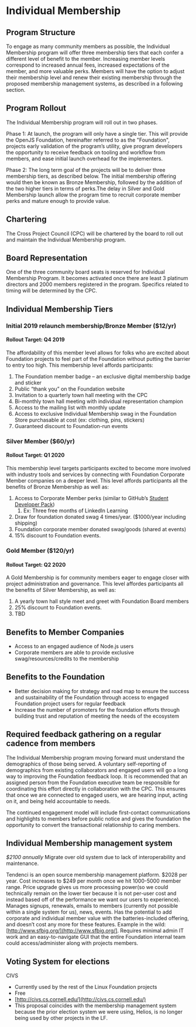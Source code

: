 # Individual Membership

## Program Structure

To engage as many community members as possible, the Individual Membership program will offer three membership tiers that each confer a different level of benefit to the member. Increasing member levels correspond to increased annual fees, increased expectations of the member, and more valuable perks. Members will have the option to adjust their membership level and renew their existing membership through the proposed membership management systems, as described in a following section.

## Program Rollout

The Individual Membership program will roll out in two phases. 

Phase 1: At launch, the program will only have a single tier. This will provide the OpenJS Foundation, hereinafter referred to as the "Foundation", projects early validation of the program’s utility, give program developers the opportunity to receive feedback on tooling and workflow from members, and ease initial launch overhead for the implementers.

Phase 2: The long term goal of the projects will be to deliver three membership tiers, as described below. The initial membership offering would then be known as Bronze Membership, followed by the addition of the two higher tiers in terms of perks.The delay in Silver and Gold Membership launch allow the program time to recruit corporate member perks and mature enough to provide value.

## Chartering

The Cross Project Council (CPC) will be chartered by the board to roll out and maintain the Individual Membership program.

## Board Representation

One of the three community board seats is reserved for Individual Membership Program. It becomes activated once
there are least 3 platinum directors and 2000 members registered in the program. Specifics related to timing will
be determined by the CPC.

## Individual Membership Tiers

### Initial 2019 relaunch membership/Bronze Member ($12/yr) 

#### Rollout Target: Q4 2019

The affordability of this member level allows for folks who are excited about Foundation projects to feel part of the Foundation without putting the barrier to entry too high. This membership level affords participants:

1. The Foundation member badge – an exclusive digital membership badge and sticker 
2. Public “thank you” on the Foundation website 
3. Invitation to a quarterly town hall meeting with the CPC 
4. Bi-monthly town hall meeting with individual representation champion 
5. Access to the mailing list with monthly update 
6. Access to exclusive Individual Membership swag in the Foundation Store purchasable at cost (ex: clothing, pins, stickers) 
7. Guaranteed discount to Foundation-run events

### Silver Member ($60/yr) 

#### Rollout Target: Q1 2020

This membership level targets participants excited to become more involved with industry tools and services by connecting with Foundation Corporate Member companies on a deeper level. This level affords participants all the benefits of Bronze Membership as well as:

1. Access to Corporate Member perks (similar to GitHub’s [Student Developer Pack](https://education.github.com/pack)) 
    1. Ex: Three free months of LinkedIn Learning 
2. Draw for foundation donated swag 4 times/year. ($1000/year including shipping) 
3. Foundation corporate member donated swag/goods (shared at events) 
4. 15% discount to Foundation events. 
  
### Gold Member ($120/yr) 

#### Rollout Target: Q2 2020

A Gold Membership is for community members eager to engage closer with project administration and governance. This level affordes participants all the benefits of Silver Membership, as well as:

1. A yearly town hall style meet and greet with Foundation Board members 
2. 25% discount to Foundation events.
3. TBD
  
## Benefits to Member Companies

- Access to an engaged audience of Node.js users 
- Corporate members are able to provide exclusive swag/resources/credits to the membership 

## Benefits to the Foundation

- Better decision making for strategy and road map to ensure the success and sustainability of the Foundation through access to engaged Foundation project users for regular feedback 
- Increase the number of promoters for the foundation efforts through building trust and reputation of meeting the needs of the ecosystem 
  
## Required feedback gathering on a regular cadence from members 

The Individual Membership program moving forward must understand the demographics of those being served. A voluntary self-reporting of demographics from existing collaborators and engaged users will go a long way to improving the Foundation feedback loop. It is recommended that an assigned person from the Foundation executive team be responsible for coordinating this effort directly in collaboration with the CPC. This ensures that once we are connected to engaged users, we are hearing input, acting on it, and being held accountable to needs.

The continued engagement model will include first-contact communications and highlights to members before public notice and gives the foundation the opportunity to convert the transactional relationship to caring members. 

## Individual Membership management system

*$2100 annually*
Migrate over old system due to lack of interoperability and maintenance.

Tendenci is an open source membership management platform. $2028 per year. Cost increases to $249 per month once we hit 1000-5000 member range. Price upgrade gives us more processing power(so we could technically remain on the lower tier because it is not per-user cost and instead based off of the performance we want our users to experience). Manages signups, renewals, emails to members (currently not possible within a single system for us), news, events. Has the potential to add corporate and individual member value with the batteries-included offering, and doesn’t cost any more for these features. Example in the wild: [http://www.sfbig.org/](http://www.sfbig.org/]. Requires minimal admin IT work and an easy-to-navigate GUI that the entire Foundation internal team could access/administer along with projects members.  
  
## Voting System for elections
CIVS

- Currently used by the rest of the Linux Foundation projects 
- Free 
- [http://civs.cs.cornell.edu/](http://civs.cs.cornell.edu/) 
- This proposal coincides with the membership management system because the prior election system we were using, Helios, is no longer being used by other projects in the LF.
